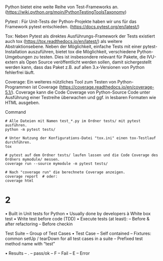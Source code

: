 
# 
Python bietet eine weite Reihe von Test-Frameworks an. (https://wiki.python.org/moin/PythonTestingToolsTaxonomy)

Pytest :
Für Unit-Tests der Python-Projekte haben wir uns für das Framework pytest entschieden. (https://docs.pytest.org/en/latest/)

Tox: 
Neben Pytest als direktes Ausführungs-Framework der Tests existiert auch tox (https://tox.readthedocs.io/en/latest/) als weitere Abstraktionsebene. 
Neben der Möglichkeit, einfache Tests mit einer pytest-Installation auszuführen, bietet tox die Möglichkeit, verschiedene Python-Umgebungen zu testen. 
Dies ist insbesondere relevant für Pakete, die IVU-extern als Open Source veröffentlicht werden sollen, damit sichergestellt werden kann, dass das Paket z.B. auf allen 3.x-Versionen von Python fehlerfrei läuft. 

Coverage: 
Ein weiteres nützliches Tool zum Testen von Python-Programmen ist Coverage (https://coverage.readthedocs.io/en/coverage-5.1/). 
Coverage kann die Code Coverage von Python-Source Code unter Ausführung einer Testreihe überwachen und ggf. in lesbaren Formaten wie HTML ausgeben.


Command 
```
# Alle Dateien mit Namen test_*.py im Ordner tests/ mit pytest ausführen.
python -m pytest tests/
 
# Unter Nutzung der Konfigurations-Datei "tox.ini" einen tox-Testlauf durchführen.
tox
 
# pytest auf dem Ordner tests/ laufen lassen und die Code Coverage des Ordners mymodule/ messen.
coverage run --source mymodule -m pytest tests/
 
# Nach "coverage run" die berechnete Coverage anzeigen.
coverage report  # oder:
coverage html
```


# 2 

• Built in Unit tests for Python
• Usually done by developers à White box test
• Write test before code (TDD)
• Execute tests (at least):
– Before & after refactoring
– Before checkin


Test Suite
– Group of Test Cases
• Test Case
– Self contained
– Fixtures: common setUp / tearDown for all test cases in a suite
– Prefixed test method name with “test”

• Results
– . – pass/ok
– F – Fail
– E – Error
